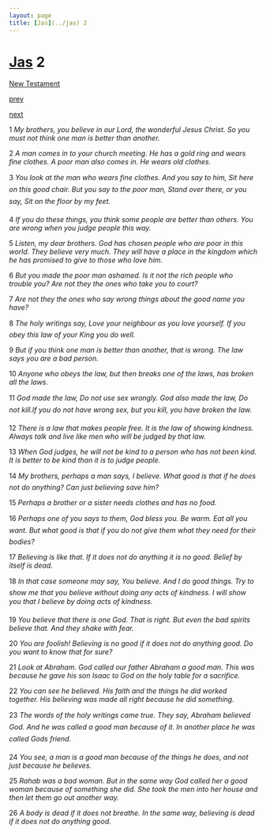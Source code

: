 ```yaml
---
layout: page
title: [Jas](../jas) 2
---
```


# [Jas](../jas) 2

[New Testament](/new-testament)


[prev](jas-1.html)


[next](jas-3.html)

1 _My brothers, you believe in our Lord, the wonderful Jesus Christ. So you must not think one man is better than another._

2 _A man comes in to your church meeting. He has a gold ring and wears fine clothes. A poor man also comes in. He wears old clothes._

3 _You look at the man who wears fine clothes. And you say to him, Sit here on this good chair. But you say to the poor man, Stand over there, or you say, Sit on the floor by my feet._

4 _If you do these things, you think some people are better than others. You are wrong when you judge people this way._

5 _Listen, my dear brothers. God has chosen people who are poor in this world. They believe very much. They will have a place in the kingdom which he has promised to give to those who love him._

6 _But you made the poor man ashamed. Is it not the rich people who trouble you? Are not they the ones who take you to court?_

7 _Are not they the ones who say wrong things about the good name you have?_

8 _The holy writings say, Love your neighbour as you love yourself. If you obey this law of your King you do well._

9 _But if you think one man is better than another, that is wrong. The law says you are a bad person._

10 _Anyone who obeys the law, but then breaks one of the laws, has broken all the laws._

11 _God made the law, Do not use sex wrongly. God also made the law, Do not kill.If you do not have wrong sex, but you kill, you have broken the law._

12 _There is a law that makes people free. It is the law of showing kindness. Always talk and live like men who will be judged by that law._

13 _When God judges, he will not be kind to a person who has not been kind. It is better to be kind than it is to judge people._

14 _My brothers, perhaps a man says, I believe. What good is that if he does not do anything? Can just believing save him?_

15 _Perhaps a brother or a sister needs clothes and has no food._

16 _Perhaps one of you says to them, God bless you. Be warm. Eat all you want. But what good is that if you do not give them what they need for their bodies?_

17 _Believing is like that. If it does not do anything it is no good. Belief by itself is dead._

18 _In that case someone may say, You believe. And I do good things. Try to show me that you believe without doing any acts of kindness. I will show you that I believe by doing acts of kindness._

19 _You believe that there is one God. That is right. But even the bad spirits believe that. And they shake with fear._

20 _You are foolish! Believing is no good if it does not do anything good. Do you want to know that for sure?_

21 _Look at Abraham. God called our father Abraham a good man. This was because he gave his son Isaac to God on the holy table for a sacrifice._

22 _You can see he believed. His faith and the things he did worked together. His believing was made all right because he did something._

23 _The words of the holy writings came true. They say, Abraham believed God. And he was called a good man because of it. In another place he was called Gods friend._

24 _You see, a man is a good man because of the things he does, and not just because he believes._

25 _Rahab was a bad woman. But in the same way God called her a good woman because of something she did. She took the men into her house and then let them go out another way._

26 _A body is dead if it does not breathe. In the same way, believing is dead if it does not do anything good._

